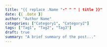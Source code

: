 ```yaml
---
title: "{{ replace .Name "-" " " | title }}"
date: {{ .Date }}
author: "Author Name"
categories: ["Category1", "Category2"]
tags: ["Tag1", "Tag2", "Tag3"]
draft: true
summary: "A brief summary of the post..."
---
```

